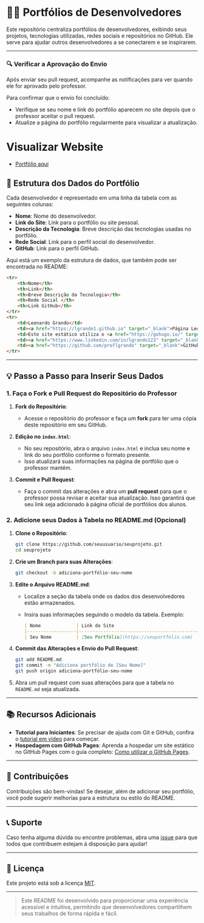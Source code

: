 # 🧑‍💻 Portfólios de Desenvolvedores

Este repositório centraliza portfólios de desenvolvedores, exibindo seus projetos, tecnologias utilizadas, redes sociais e repositórios no GitHub. Ele serve para ajudar outros desenvolvedores a se conectarem e se inspirarem.

---

### 🔍 Verificar a Aprovação do Envio

Após enviar seu pull request, acompanhe as notificações para ver quando ele for aprovado pelo professor. 

Para confirmar que o envio foi concluído:
- Verifique se seu nome e link do portfólio aparecem no site depois que o professor aceitar o pull request.
- Atualize a página do portfólio regularmente para visualizar a atualização.

# Visualizar Website
- [Portfólio aqui](https://proflgrando.github.io/ProgramacaoWEB-SI-6semestre2024/)

## 📄 Estrutura dos Dados do Portfólio

Cada desenvolvedor é representado em uma linha da tabela com as seguintes colunas:
- **Nome**: Nome do desenvolvedor.
- **Link do Site**: Link para o portfólio ou site pessoal.
- **Descrição da Tecnologia**: Breve descrição das tecnologias usadas no portfólio.
- **Rede Social**: Link para o perfil social do desenvolvedor.
- **GitHub**: Link para o perfil GitHub.

Aqui está um exemplo da estrutura de dados, que também pode ser encontrada no README:

```html
<tr>
    <th>Nome</th>
    <th>Link</th>
    <th>Breve Descrição da Tecnologia</th>
    <th>Rede Social </th> 
    <th>Link GitHub</th>
</tr>
<tr>
    <td>Leonardo Grando</td>
    <td><a href="https://lgrando1.github.io" target="_blank">Página Leonardo Grando</a></td>
    <td>Este site estático utiliza o <a href="https://gohugo.io/" target="_blank">Framework Hugo</a> com o <a href="https://hugoblox.com/templates/details/academic-cv/" target="_blank">tema provido pela HugoBlox</a> e está hospedado no GitHub Pages.</td>
    <td><a href="https://www.linkedin.com/in/lgrando123" target="_blank">LinkedIn</a></td>
    <td><a href="https://github.com/proflgrando" target="_blank">GitHub</a></td>
</tr>
```

---

## 💡 Passo a Passo para Inserir Seus Dados

### 1. Faça o Fork e Pull Request do Repositório do Professor

1. **Fork do Repositório**:
   - Acesse o repositório do professor e faça um **fork** para ter uma cópia deste repositório em seu GitHub.

2. **Edição no `index.html`**:
   - No seu repositório, abra o arquivo `index.html` e inclua seu nome e link do seu portfólio conforme o formato presente.
   - Isso atualizará suas informações na página de portfólio que o professor mantém.

3. **Commit e Pull Request**:
   - Faça o commit das alterações e abra um **pull request** para que o professor possa revisar e aceitar sua atualização. Isso garantirá que seu link seja adicionado à página oficial de portfólios dos alunos.

### 2. Adicione seus Dados à Tabela no README.md (Opcional)

1. **Clone o Repositório**:
   ```bash
   git clone https://github.com/seuusuario/seuprojeto.git
   cd seuprojeto
   ```

2. **Crie um Branch para suas Alterações**:
   ```bash
   git checkout -b adiciona-portfólio-seu-nome
   ```

3. **Edite o Arquivo README.md**:
   - Localize a seção da tabela onde os dados dos desenvolvedores estão armazenados.
   - Insira suas informações seguindo o modelo da tabela. Exemplo:

     ```markdown
     | Nome             | Link do Site                                                                            | Descrição da Tecnologia                                                                                                                                                | Rede Social                                         | GitHub                                         |
     |------------------|-----------------------------------------------------------------------------------------|------------------------------------------------------------------------------------------------------------------------------------------------------------------------|-----------------------------------------------------|------------------------------------------------|
     | Seu Nome         | [Seu Portfólio](https://seuportfolio.com)                                               | Breve descrição sobre as tecnologias que você usou para construir seu site ou portfólio.                                         | [LinkedIn](https://www.linkedin.com/in/seu-perfil) | [GitHub](https://github.com/seuperfil)         |
     ```

4. **Commit das Alterações e Envio do Pull Request**:
   ```bash
   git add README.md
   git commit -m "Adiciona portfólio de [Seu Nome]"
   git push origin adiciona-portfólio-seu-nome
   ```

5. Abra um pull request com suas alterações para que a tabela no `README.md` seja atualizada.

---

## 📚 Recursos Adicionais

- **Tutorial para Iniciantes**: Se precisar de ajuda com Git e GitHub, confira o [tutorial em vídeo](https://youtu.be/3xeN0HXTt84?si=2feMUeK1weRPISgv) para começar.
- **Hospedagem com GitHub Pages**: Aprenda a hospedar um site estático no GitHub Pages com o guia completo: [Como utilizar o GitHub Pages](https://lgrando1.github.io/post/ghpages/).

---

## 🤝 Contribuições

Contribuições são bem-vindas! Se desejar, além de adicionar seu portfólio, você pode sugerir melhorias para a estrutura ou estilo do README. 

---

## 📞 Suporte

Caso tenha alguma dúvida ou encontre problemas, abra uma [issue](https://github.com/proflgrando/ProgramacaoWEB-SI-6semestre2024/issues) para que todos que contribuem estejam à disposição para ajudar!

---

## 🔖 Licença

Este projeto está sob a licença [MIT](LICENSE).

---

> Este README foi desenvolvido para proporcionar uma experiência acessível e intuitiva, permitindo que desenvolvedores compartilhem seus trabalhos de forma rápida e fácil.
